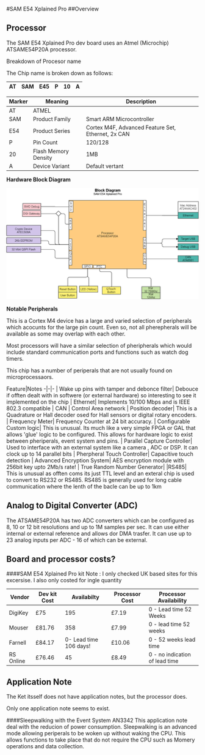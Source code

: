 #SAM E54 Xplained Pro
##Overview

## Processor
The SAM E54 Xplained Pro dev board uses an Atmel (Microchip) ATSAME54P20A processor.

Breakdown of Procesor name

The Chip name is broken down as follows:


AT|SAM|E45|P|10|A
--|---|---|--|--|-


Marker|Meaning|Description
------|-------|-----
AT|ATMEL|
SAM|Product Family|Smart ARM Microcontroller
E54|Product Series|Cortex M4F, Advanced Feature Set, Ethernet, 2x CAN
P|Pin Count|120/128
20|Flash Memory Density|1MB
A|Device Variant|Default vertant

**Hardware Block Diagram**

![Hardware Block Diagram](SAM-E54-Xplained-Pro-Block-Diagram.png)

**Notable Peripherals**

This is a Cortex M4 device has a large and varied selection of peripherals which acocunts for the large pin count. Even so, not all pherepherals will be available as some may overlap with each other. 

Most processors will have a similar selection of pheripherals which would include standard communication ports and functions such as watch dog timers.

This chip has a number of periperals that are not usually found  on microprocessaors. 


Feature|Notes
-|-|-
| Wake up pins with tamper and debonce filter| Debouce if offten dealt with in softwere (or external hardware) so interesting to see it implemented on the chip
| Ethernet| Implements 10/100 Mbps and is IEEE 802.3 compatible
| CAN | Control Area network
| Position decoder| This is a Quadrature or Hall decoder osed for Hall sensors or digital rotary encoders.
| Frequency Meter| Frequency Counter at 24 bit accuracy. 
| Configurable Custom logic| This is unusual. Its much like a very simple FPGA or GAL that allows 'glue' logic to be configured. This allows for hardware logic to exist between pheriperals, event system and pins.
| Parallel Capture Controller| Used to interface with an external system like a camera , ADC or DSP. It can clock up to 14 parallel bits 
| Pherpheral Touch Controller| Capacitive touch detection
| Advanced Encryption System| AES encryption module with 256bit key upto 2Mb/s rate! 
| True Random Number Generator|
|RS485| This is unusual as offten coms its just TTL level and an exteral chip is used to convert to RS232 or RS485. RS485 is generally used for long cable communication where the lenth of the bacle can be up to 1km

## Analog to Digital Converter (ADC)

The ATSAME54P20A has two ADC converters which can be configured as 8, 10 or 12 bit resolutions and up to 1M samples per sec.
It can use either internal or external reference and allows dor DMA trasfer. 
It can use up to 23 analog inputs per ADC - 16 of which can be external.

## Board and processor costs?

####SAM E54 Xplained Pro kit
Note : I only checked UK based sites for this excersise. I also only costed for ingle quantity

Vendor|Dev kit Cost|Availabilty| Processor Cost | Processor Availability
-|-|-|-|-
DigiKey| £75 | 195 | £7.19 | 0 - Lead time 52 Weeks
Mouser | £81.76 | 358|£7.99 | 0 - lead time 52 weeks
Farnell | £84.17 | 0- Lead time 106 days! |£10.06 | 0 - 52 weeks lead time
RS Online | £76.46| 45 |£8.49 | 0 - no indication of lead time

## Application Note

The Ket itsself does not have application notes, but the processor does. 

Only one application note seems to exist.

####Sleepwalking with the Event System AN3342
This application note deal with the reducion of power consumption. Sleepwalking is an advanced mode allowing periperals to be woken up without waking the CPU. This allows functions to take place that do not require the CPU such as Momery operations and data collection.


